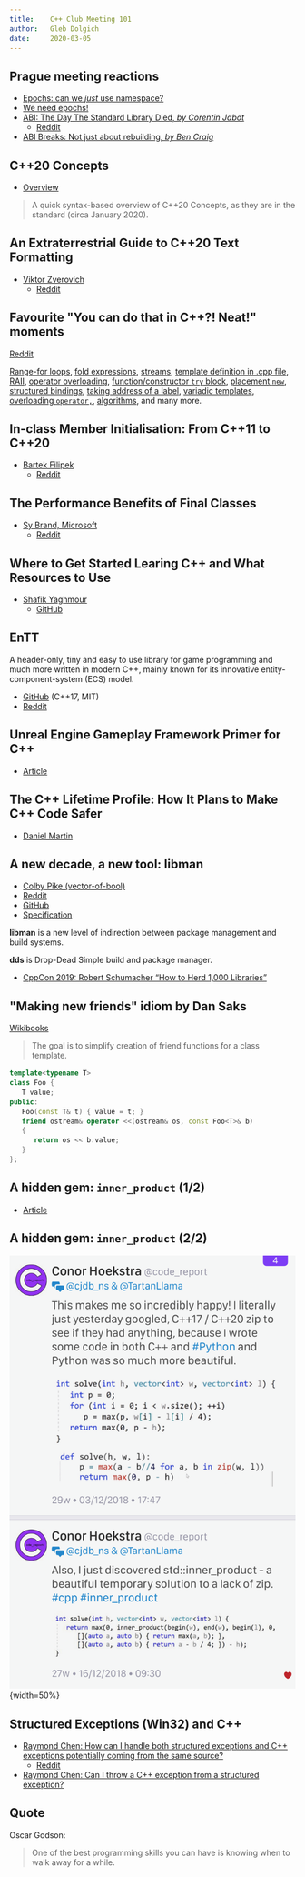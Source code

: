 ```yaml
---
title:    C++ Club Meeting 101
author:   Gleb Dolgich
date:     2020-03-05
---
```


## Prague meeting reactions

* [Epochs: can we *just* use namespace?](https://www.reddit.com/r/cpp/comments/f91s6o/so_for_epochs_is_there_a_reason_we_dont_just/)
* [We need epochs!](https://www.reddit.com/r/cpp/comments/f9ktdc/we_need_epochs_rant/)
* [ABI: The Day The Standard Library Died, *by Corentin Jabot*](https://cor3ntin.github.io/posts/abi/)
  * [Reddit](https://www.reddit.com/r/cpp/comments/f8shr6/the_day_the_standard_library_died/)
* [ABI Breaks: Not just about rebuilding, *by Ben Craig*](https://www.reddit.com/r/cpp/comments/fc2qqv/abi_breaks_not_just_about_rebuilding/)

## C++20 Concepts

* [Overview](https://omnigoat.github.io/2020/01/19/cpp20-concepts/)

> A quick syntax-based overview of C++20 Concepts, as they are in the standard (circa January 2020).

## An Extraterrestrial Guide to C++20 Text Formatting

* [Viktor Zverovich](https://www.bfilipek.com/2020/02/extra-format-cpp20.html)
  * [Reddit](https://www.reddit.com/r/cpp/comments/f56u0v/an_extraterrestrial_guide_to_c20_text_formatting/)

## Favourite "You can do that in C++?! Neat!" moments

[Reddit](https://www.reddit.com/r/cpp/comments/f6wlbm/what_arewere_your_favourite_you_can_do_that_neat/)

[Range-for loops](https://www.reddit.com/r/cpp/comments/f6wlbm/what_arewere_your_favourite_you_can_do_that_neat/fi7oyou/), [fold expressions](https://www.reddit.com/r/cpp/comments/f6wlbm/what_arewere_your_favourite_you_can_do_that_neat/fi7o43i/), [streams](https://www.reddit.com/r/cpp/comments/f6wlbm/what_arewere_your_favourite_you_can_do_that_neat/fi87f6y/), [template definition in .cpp file](https://www.reddit.com/r/cpp/comments/f6wlbm/what_arewere_your_favourite_you_can_do_that_neat/fi87nhw/), [RAII](https://www.reddit.com/r/cpp/comments/f6wlbm/what_arewere_your_favourite_you_can_do_that_neat/fi8ssoj/), [operator overloading](https://www.reddit.com/r/cpp/comments/f6wlbm/what_arewere_your_favourite_you_can_do_that_neat/fi89ryw/), [function/constructor `try` block](https://www.reddit.com/r/cpp/comments/f6wlbm/what_arewere_your_favourite_you_can_do_that_neat/fi8h075/), [placement `new`](https://www.reddit.com/r/cpp/comments/f6wlbm/what_arewere_your_favourite_you_can_do_that_neat/fi8i7cj/), [structured bindings](https://www.reddit.com/r/cpp/comments/f6wlbm/what_arewere_your_favourite_you_can_do_that_neat/fi8odaz/), [taking address of a label](https://www.reddit.com/r/cpp/comments/f6wlbm/what_arewere_your_favourite_you_can_do_that_neat/fi7qrbv/), [variadic templates](https://www.reddit.com/r/cpp/comments/f6wlbm/what_arewere_your_favourite_you_can_do_that_neat/fi7oflw/), [overloading `operator,`](https://www.reddit.com/r/cpp/comments/f6wlbm/what_arewere_your_favourite_you_can_do_that_neat/fi93qjh/), [algorithms](https://www.reddit.com/r/cpp/comments/f6wlbm/what_arewere_your_favourite_you_can_do_that_neat/fi9fm9w/), and many more.

## In-class Member Initialisation: From C++11 to C++20

* [Bartek Filipek](https://www.bfilipek.com/2015/02/non-static-data-members-initialization.html)
  * [Reddit](https://www.reddit.com/r/cpp/comments/fc9iiz/inclass_member_initialisation_from_c11_to_c20/)

## The Performance Benefits of Final Classes

* [Sy Brand, Microsoft](https://devblogs.microsoft.com/cppblog/the-performance-benefits-of-final-classes)
  * [Reddit](https://www.reddit.com/r/cpp/comments/fcvlx2/the_performance_benefits_of_final_classes_c_team/)

## Where to Get Started Learing C++ and What Resources to Use

* [Shafik Yaghmour](https://shafik.github.io/c++/learning/2019/09/05/getting_started_learning_cpp.html)
  * [GitHub](https://github.com/shafik/cpp_learning)

## EnTT

A header-only, tiny and easy to use library for game programming and much more written in modern C++, mainly known for its innovative entity-component-system (ECS) model.

* [GitHub](https://github.com/skypjack/entt) (C++17, MIT)
* [Reddit](https://www.reddit.com/r/programming/comments/f7twdf/entt_v330_is_out_gaming_meets_modern_c/)

## Unreal Engine Gameplay Framework Primer for C++

* [Article](http://www.tomlooman.com/ue4-gameplay-framework/)

## The C++ Lifetime Profile: How It Plans to Make C++ Code Safer

* [Daniel Martin](https://pspdfkit.com/blog/2020/the-cpp-lifetime-profile/)

## A new decade, a new tool: **libman**

* [Colby Pike (vector-of-bool)](https://vector-of-bool.github.io/2020/01/06/new-decade.html)
* [Reddit](https://www.reddit.com/r/cpp/comments/ekwb4y/a_new_decade_a_new_tool/)
* [GitHub](https://github.com/vector-of-bool/libman)
* [Specification](https://api.csswg.org/bikeshed/?force=1&url=https://raw.githubusercontent.com/vector-of-bool/libman/develop/data/spec.bs)

**libman** is a new level of indirection between package management and build systems.

**dds** is Drop-Dead Simple build and package manager.

* [CppCon 2019: Robert Schumacher “How to Herd 1,000 Libraries”](https://youtu.be/Lb3hlLlHTrs)

## "Making new friends" idiom by Dan Saks

[Wikibooks](https://en.wikibooks.org/wiki/More_C%2B%2B_Idioms/Making_New_Friends)

> The goal is to simplify creation of friend functions for a class template.

```cpp
template<typename T>
class Foo {
   T value;
public:
   Foo(const T& t) { value = t; }
   friend ostream& operator <<(ostream& os, const Foo<T>& b)
   {
      return os << b.value;
   }
};
```

## A hidden gem: `inner_product` (1/2)

* [Article](https://marcoarena.wordpress.com/2017/11/14/a-hidden-gem-inner_product/)

## A hidden gem: `inner_product` (2/2)

![Tweet](img/hoekstra-inner_product.png){width=50%}

## Structured Exceptions (Win32) and C++

* [Raymond Chen: How can I handle both structured exceptions and C++ exceptions potentially coming from the same source?](https://devblogs.microsoft.com/oldnewthing/20200116-00/?p=103333)
  * [Reddit](https://www.reddit.com/r/cpp/comments/epwpx3/how_can_i_handle_both_structured_exceptions_and_c/)
* [Raymond Chen: Can I throw a C++ exception from a structured exception?](https://devblogs.microsoft.com/oldnewthing/?p=96706)

## Quote

Oscar Godson:

> One of the best programming skills you can have is knowing when to walk away for a while.
